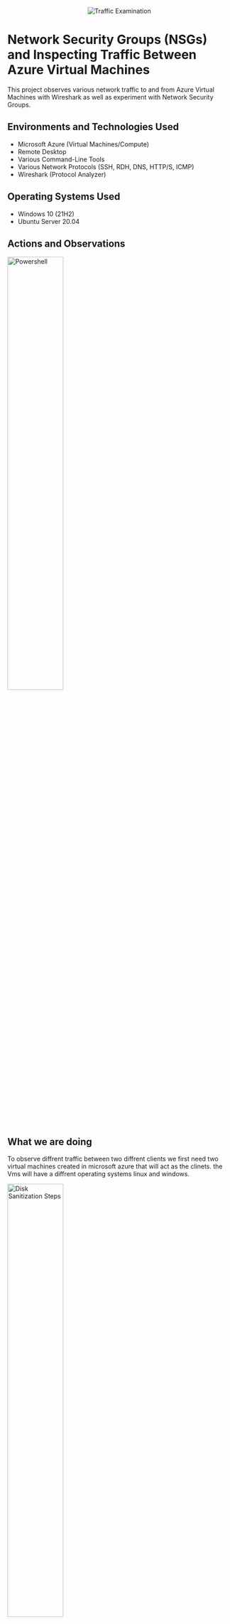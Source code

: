 <p align="center">
<img src="https://i.imgur.com/Ua7udoS.png" alt="Traffic Examination"/>
</p>

<h1>Network Security Groups (NSGs) and Inspecting Traffic Between Azure Virtual Machines</h1>This project observes various network traffic to and from Azure Virtual Machines with Wireshark as well as experiment with Network Security Groups. <br />



<h2>Environments and Technologies Used</h2>

- Microsoft Azure (Virtual Machines/Compute)
- Remote Desktop
- Various Command-Line Tools
- Various Network Protocols (SSH, RDH, DNS, HTTP/S, ICMP)
- Wireshark (Protocol Analyzer)

<h2>Operating Systems Used </h2>

- Windows 10 (21H2)
- Ubuntu Server 20.04

<h2>Actions and Observations</h2>

<p>
<img src="https://i.postimg.cc/KYDMzLmb/2022-11-02-54.png" height="50%" width="50%" alt="Powershell"/>
</p>

<p>
  <h2>What we are doing</h2>
  
To observe diffrent traffic between two diffrent clients we first need two virtual machines created in microsoft azure that will act as the clinets.
the Vms will have a diffrent operating systems linux and windows.

<img src="https://i.postimg.cc/Jn9DYQqb/2022-11-02-53.png" height="50%" width="50%" alt="Disk Sanitization Steps"/>


<h2>ICMP traffic( commands: ping,-t)</h2>

We can use the serch bar to filter to certain traffic such as icmp. Using Microsoft powershell we can use the private ip address of the other Vm and the command ping. Traffic will be sent and receieved between the two clinets. Usinng the same line of code and add the command -t we can have a constant steam of traffic being sent out.

<img src="https://i.postimg.cc/zXqXzMVy/2022-11-02-41.png" height="50%" width="50%" alt="Disk Sanitization Steps"/>

Certain traffic can also be blocked by going into microsoft azure and using Secruity rules we can make a rule that blocks certain traffic from being recieved. in the example we block the icmp traffic being sent by the first clinet from the second.

<img src="https://i.postimg.cc/1XCTZf8c/2022-11-02-55.png" height="80%" width="50%" alt="Disk Sanitization Steps"/>
<h2>SSH Traffic</h2>

SSH traffic can be observed by filtering for it in the serch bar. Then in client one using the command ssh(username of vm2)(and the private ping of the client). shown in the picture. then saying yes we get ssh trffic and using ctrl c we can stop and exit the traffic

<img src="https://i.postimg.cc/0yJFYPNW/2022-11-02-56.png" height="80%" width="50%" alt="Disk Sanitization Steps"/>


<h2>DHCPTraffic</h2>

DHCP helps give our client to be assigned an ip address upon start up or when a an ip address is needed. we say ipconfig /renew we can recieve a new ip address and we can observe the dhcp traffic being created when the ip address is being reissued.

<h2>DNS traffic</h2>

DNS traffic happens in the backend of the client all the time so we can see that some of the traffic is being shown in the photo. We can use the command nsalookup to observe the DNS traffic of our client to an online website such as www.disney.com Example in the photo

<img src="https://i.postimg.cc/pX31X4BD/2022-11-02-51.png" height="80%" width="50%" alt="Disk Sanitization Steps"/>

<img src="https://i.postimg.cc/YSzXR9B3/2022-11-02-52.png" height="80%" width="50%" alt="Disk Sanitization Steps"/>


This project showed diffrent kinds of traffic and how we were able to observe them by using our tools :)

<br />
